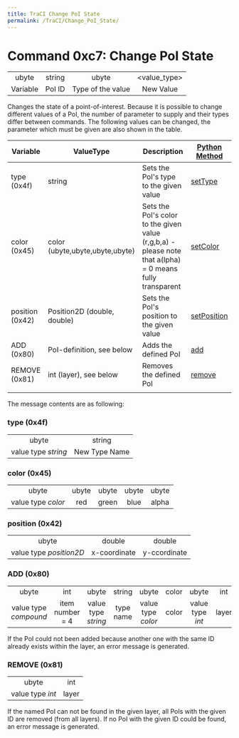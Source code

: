 ```yaml
---
title: TraCI Change PoI State
permalink: /TraCI/Change_PoI_State/
---
```


Command 0xc7: Change PoI State
==============================

|          |        |                   |              |
|:--------:|:------:|:-----------------:|:------------:|
|   ubyte  | string |       ubyte       | <value_type> |
| Variable | PoI ID | Type of the value |   New Value  |

Changes the state of a point-of-interest. Because it is possible to change different values of a PoI, the number of parameter to supply and their types differ between commands. The following values can be changed, the parameter which must be given are also shown in the table.

| Variable        | ValueType                       | Description                                                                                              | [Python Method](/TraCI/Interfacing_TraCI_from_Python "wikilink")                        |
|-----------------|---------------------------------|----------------------------------------------------------------------------------------------------------|-----------------------------------------------------------------------------------------|
| type (0x4f)     | string                          | Sets the PoI's type to the given value                                                                   | [setType](http://www.sumo.dlr.de/daily/pydoc/traci._poi.html#PoiDomain-setType)         |
| color (0x45)    | color (ubyte,ubyte,ubyte,ubyte) | Sets the PoI's color to the given value (r,g,b,a) - please note that a(lpha) = 0 means fully transparent | [setColor](http://www.sumo.dlr.de/daily/pydoc/traci._poi.html#PoiDomain-setColor)       |
| position (0x42) | Position2D (double, double)     | Sets the PoI's position to the given value                                                               | [setPosition](http://www.sumo.dlr.de/daily/pydoc/traci._poi.html#PoiDomain-setPosition) |
| ADD (0x80)      | PoI-definition, see below       | Adds the defined PoI                                                                                     | [add](http://www.sumo.dlr.de/daily/pydoc/traci._poi.html#PoiDomain-add)                 |
| REMOVE (0x81)   | int (layer), see below          | Removes the defined PoI                                                                                  | [remove](http://www.sumo.dlr.de/daily/pydoc/traci._poi.html#PoiDomain-remove)           |
||

The message contents are as following:

### type (0x4f)

|                     |               |
|:-------------------:|:-------------:|
|        ubyte        |     string    |
| value type *string* | New Type Name |

### color (0x45)

|                    |       |       |       |       |
|:------------------:|:-----:|:-----:|:-----:|:-----:|
|        ubyte       | ubyte | ubyte | ubyte | ubyte |
| value type *color* |  red  | green |  blue | alpha |

### position (0x42)

|                         |              |              |
|:-----------------------:|:------------:|:------------:|
|          ubyte          |    double    |    double    |
| value type *position2D* | x-coordinate | y-ccordinate |

### ADD (0x80)

|                       |                 |                     |           |                    |       |                  |       |                         |          |
|:---------------------:|:---------------:|:-------------------:|:---------:|:------------------:|:-----:|:----------------:|:-----:|:-----------------------:|:--------:|
|         ubyte         |       int       |        ubyte        |   string  |        ubyte       | color |       ubyte      |  int  |          ubyte          | position |
| value type *compound* | item number = 4 | value type *string* | type name | value type *color* | color | value type *int* | layer | value type *position2D* | position |

If the PoI could not been added because another one with the same ID already exists within the layer, an error message is generated.

### REMOVE (0x81)

|                  |       |
|:----------------:|:-----:|
|       ubyte      |  int  |
| value type *int* | layer |

If the named PoI can not be found in the given layer, all PoIs with the given ID are removed (from all layers). If no PoI with the given ID could be found, an error message is generated.